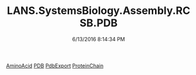 ﻿---
title: LANS.SystemsBiology.Assembly.RCSB.PDB
date: 6/13/2016 8:14:34 PM
---

[AminoAcid](T-LANS.SystemsBiology.Assembly.RCSB.PDB.AminoAcid.html)
[PDB](T-LANS.SystemsBiology.Assembly.RCSB.PDB.PDB.html)
[PdbExport](T-LANS.SystemsBiology.Assembly.RCSB.PDB.PdbExport.html)
[ProteinChain](T-LANS.SystemsBiology.Assembly.RCSB.PDB.ProteinChain.html)
